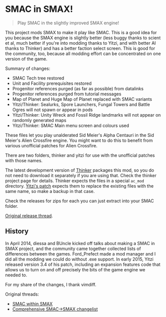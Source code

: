 # SMAC in SMAX!

> Play SMAC in the slightly improved SMAX engine!

This project mods SMAX to make it play like SMAC. This is a good idea for you because the SMAX engine is slightly better (less buggy thanks to scient et al, much better if you're into modding thanks to Yitzi, and with better AI thanks to Thinker) and has a better faction select screen. This is good for the community, too, because all modding effort can be concentrated on one version of the game.

Summary of changes:

* SMAC Tech tree restored
* Unit and Facility prerequisites restored
* Progenitor references purged (as far as possible) from datalinks
* Progenitor references purged from tutorial messages
* Map of Planet and Huge Map of Planet replaced with SMAC variants
* Yitzi/Thinker: Sealurks, Spore Launchers, Fungal Towers and Battle Ogres will not spawn or appear in pods
* Yitzi/Thinker: Unity Wreck and Fossil Ridge landmarks will not appear on randomly generated maps
* Yitzi/Thinker: SMAC Main menu screen and colours used

These files let you play unalderated Sid Meier's Alpha Centauri in the Sid Meier's Alien Crossfire engine. You might want to do this to benefit from various unofficial patches for Alien Crossfire.

There are two folders, thinker and yitzi for use with the unofficial patches with those names.

The latest development version of [Thinker][thinker] packages this mod, so you do not need to download it separately if you are using that. Check the thinker project page for details. Thinker expects the files in a special `ac_mod` directory. [Yitzi's patch][yitzi] expects them to replace the existing files with the same name, so make a backup in that case.

Check the releases for zips for each you can just extract into your SMAC folder.

[Original release thread](http://alphacentauri2.info/index.php?topic=17869.0).

## History

In April 2014, diessa and BUncle kicked off talks about making a SMAC in SMAX project, and the community came together collected lists of differences between the games. Ford_Prefect made a mod manager and I did all the modding we could do without .exe support. In early 2015, Yitzi released version 3.4 of his patch, including an expansion features code that allows us to turn on and off precisely the bits of the game engine we needed to.

For my share of the changes, I thank vimdiff.

Original threads:

- [SMAC within SMAX](http://alphacentauri2.info/index.php?topic=8413.0)
- [Comprehensive SMAC->SMAX changelist](http://alphacentauri2.info/index.php?topic=8428.0)

[thinker]: https://github.com/induktio/thinker
[yitzi]: http://alphacentauri2.info/wiki/Yitzi%27s_patch
